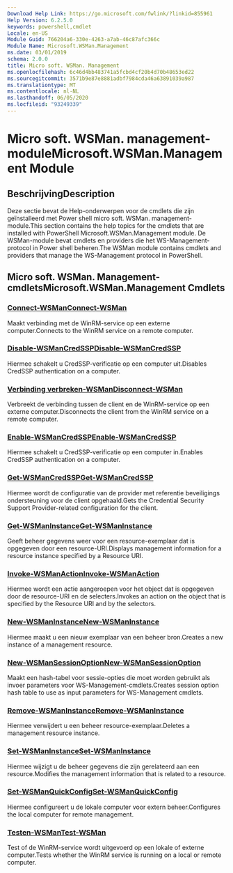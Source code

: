 ```yaml
---
Download Help Link: https://go.microsoft.com/fwlink/?linkid=855961
Help Version: 6.2.5.0
keywords: powershell,cmdlet
Locale: en-US
Module Guid: 766204a6-330e-4263-a7ab-46c87afc366c
Module Name: Microsoft.WSMan.Management
ms.date: 03/01/2019
schema: 2.0.0
title: Micro soft. WSMan. Management
ms.openlocfilehash: 6c46d4bb483741a5fcbd4cf20b4d70b48653ed22
ms.sourcegitcommit: 3571b9e87e8881adbf7984cda46a63891039a987
ms.translationtype: MT
ms.contentlocale: nl-NL
ms.lasthandoff: 06/05/2020
ms.locfileid: "93249339"
---
```

# <span data-ttu-id="df374-103">Micro soft. WSMan. management-module</span><span class="sxs-lookup"><span data-stu-id="df374-103">Microsoft.WSMan.Management Module</span></span>

## <span data-ttu-id="df374-104">Beschrijving</span><span class="sxs-lookup"><span data-stu-id="df374-104">Description</span></span>

<span data-ttu-id="df374-105">Deze sectie bevat de Help-onderwerpen voor de cmdlets die zijn geïnstalleerd met Power shell micro soft. WSMan. management-module.</span><span class="sxs-lookup"><span data-stu-id="df374-105">This section contains the help topics for the cmdlets that are installed with PowerShell Microsoft.WSMan.Management module.</span></span> <span data-ttu-id="df374-106">De WSMan-module bevat cmdlets en providers die het WS-Management-protocol in Power shell beheren.</span><span class="sxs-lookup"><span data-stu-id="df374-106">The WSMan module contains cmdlets and providers that manage the WS-Management protocol in PowerShell.</span></span>

## <span data-ttu-id="df374-107">Micro soft. WSMan. Management-cmdlets</span><span class="sxs-lookup"><span data-stu-id="df374-107">Microsoft.WSMan.Management Cmdlets</span></span>

### [<span data-ttu-id="df374-108">Connect-WSMan</span><span class="sxs-lookup"><span data-stu-id="df374-108">Connect-WSMan</span></span>](Connect-WSMan.md)
<span data-ttu-id="df374-109">Maakt verbinding met de WinRM-service op een externe computer.</span><span class="sxs-lookup"><span data-stu-id="df374-109">Connects to the WinRM service on a remote computer.</span></span>

### [<span data-ttu-id="df374-110">Disable-WSManCredSSP</span><span class="sxs-lookup"><span data-stu-id="df374-110">Disable-WSManCredSSP</span></span>](Disable-WSManCredSSP.md)
<span data-ttu-id="df374-111">Hiermee schakelt u CredSSP-verificatie op een computer uit.</span><span class="sxs-lookup"><span data-stu-id="df374-111">Disables CredSSP authentication on a computer.</span></span>

### [<span data-ttu-id="df374-112">Verbinding verbreken-WSMan</span><span class="sxs-lookup"><span data-stu-id="df374-112">Disconnect-WSMan</span></span>](Disconnect-WSMan.md)
<span data-ttu-id="df374-113">Verbreekt de verbinding tussen de client en de WinRM-service op een externe computer.</span><span class="sxs-lookup"><span data-stu-id="df374-113">Disconnects the client from the WinRM service on a remote computer.</span></span>

### [<span data-ttu-id="df374-114">Enable-WSManCredSSP</span><span class="sxs-lookup"><span data-stu-id="df374-114">Enable-WSManCredSSP</span></span>](Enable-WSManCredSSP.md)
<span data-ttu-id="df374-115">Hiermee schakelt u CredSSP-verificatie op een computer in.</span><span class="sxs-lookup"><span data-stu-id="df374-115">Enables CredSSP authentication on a computer.</span></span>

### [<span data-ttu-id="df374-116">Get-WSManCredSSP</span><span class="sxs-lookup"><span data-stu-id="df374-116">Get-WSManCredSSP</span></span>](Get-WSManCredSSP.md)
<span data-ttu-id="df374-117">Hiermee wordt de configuratie van de provider met referentie beveiligings ondersteuning voor de client opgehaald.</span><span class="sxs-lookup"><span data-stu-id="df374-117">Gets the Credential Security Support Provider-related configuration for the client.</span></span>

### [<span data-ttu-id="df374-118">Get-WSManInstance</span><span class="sxs-lookup"><span data-stu-id="df374-118">Get-WSManInstance</span></span>](Get-WSManInstance.md)
<span data-ttu-id="df374-119">Geeft beheer gegevens weer voor een resource-exemplaar dat is opgegeven door een resource-URI.</span><span class="sxs-lookup"><span data-stu-id="df374-119">Displays management information for a resource instance specified by a Resource URI.</span></span>

### [<span data-ttu-id="df374-120">Invoke-WSManAction</span><span class="sxs-lookup"><span data-stu-id="df374-120">Invoke-WSManAction</span></span>](Invoke-WSManAction.md)
<span data-ttu-id="df374-121">Hiermee wordt een actie aangeroepen voor het object dat is opgegeven door de resource-URI en de selecters.</span><span class="sxs-lookup"><span data-stu-id="df374-121">Invokes an action on the object that is specified by the Resource URI and by the selectors.</span></span>

### [<span data-ttu-id="df374-122">New-WSManInstance</span><span class="sxs-lookup"><span data-stu-id="df374-122">New-WSManInstance</span></span>](New-WSManInstance.md)
<span data-ttu-id="df374-123">Hiermee maakt u een nieuw exemplaar van een beheer bron.</span><span class="sxs-lookup"><span data-stu-id="df374-123">Creates a new instance of a management resource.</span></span>

### [<span data-ttu-id="df374-124">New-WSManSessionOption</span><span class="sxs-lookup"><span data-stu-id="df374-124">New-WSManSessionOption</span></span>](New-WSManSessionOption.md)
<span data-ttu-id="df374-125">Maakt een hash-tabel voor sessie-opties die moet worden gebruikt als invoer parameters voor WS-Management-cmdlets.</span><span class="sxs-lookup"><span data-stu-id="df374-125">Creates session option hash table to use as input parameters for WS-Management cmdlets.</span></span>

### [<span data-ttu-id="df374-126">Remove-WSManInstance</span><span class="sxs-lookup"><span data-stu-id="df374-126">Remove-WSManInstance</span></span>](Remove-WSManInstance.md)
<span data-ttu-id="df374-127">Hiermee verwijdert u een beheer resource-exemplaar.</span><span class="sxs-lookup"><span data-stu-id="df374-127">Deletes a management resource instance.</span></span>

### [<span data-ttu-id="df374-128">Set-WSManInstance</span><span class="sxs-lookup"><span data-stu-id="df374-128">Set-WSManInstance</span></span>](Set-WSManInstance.md)
<span data-ttu-id="df374-129">Hiermee wijzigt u de beheer gegevens die zijn gerelateerd aan een resource.</span><span class="sxs-lookup"><span data-stu-id="df374-129">Modifies the management information that is related to a resource.</span></span>

### [<span data-ttu-id="df374-130">Set-WSManQuickConfig</span><span class="sxs-lookup"><span data-stu-id="df374-130">Set-WSManQuickConfig</span></span>](Set-WSManQuickConfig.md)
<span data-ttu-id="df374-131">Hiermee configureert u de lokale computer voor extern beheer.</span><span class="sxs-lookup"><span data-stu-id="df374-131">Configures the local computer for remote management.</span></span>

### [<span data-ttu-id="df374-132">Testen-WSMan</span><span class="sxs-lookup"><span data-stu-id="df374-132">Test-WSMan</span></span>](Test-WSMan.md)
<span data-ttu-id="df374-133">Test of de WinRM-service wordt uitgevoerd op een lokale of externe computer.</span><span class="sxs-lookup"><span data-stu-id="df374-133">Tests whether the WinRM service is running on a local or remote computer.</span></span>
